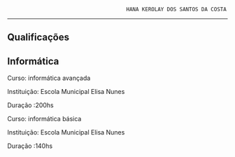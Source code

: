                                           HANA KEROLAY DOS SANTOS DA COSTA
----------------------------------------------------------------------------------------------------------------- 

Qualificações 
----------------------------------------------------------------------------------------------------------------- 


Informática 
----------------------------------------------------------------------------------------------------------------- 
Curso: informática avançada 

Instituição: Escola Municipal Elisa Nunes

Duração :200hs 

Curso: informática básica 

Instituição: Escola Municipal Elisa Nunes 

Duração :140hs 


